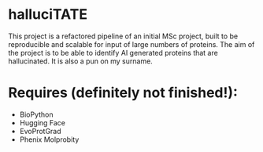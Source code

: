 # halluciTATE

This project is a refactored pipeline of an initial MSc project, built to be reproducible and scalable for input of large numbers of proteins. The aim of the project is to be able to identify AI generated proteins that are hallucinated. It is also a pun on my surname.



# Requires (definitely not finished!):

- BioPython
- Hugging Face
- EvoProtGrad
- Phenix Molprobity
